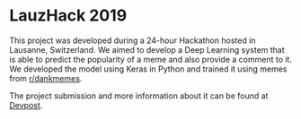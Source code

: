 # LauzHack 2019

This project was developed during a 24-hour Hackathon hosted in Lausanne, Switzerland. We aimed to develop a Deep Learning system that is able to predict the popularity of a meme and also provide a comment to it. We developed the model using Keras in Python and trained it using memes from [r/dankmemes](https://reddit.com/r/dankmemes).

The project submission and more information about it can be found at [Devpost](https://devpost.com/software/pewdeepai).

